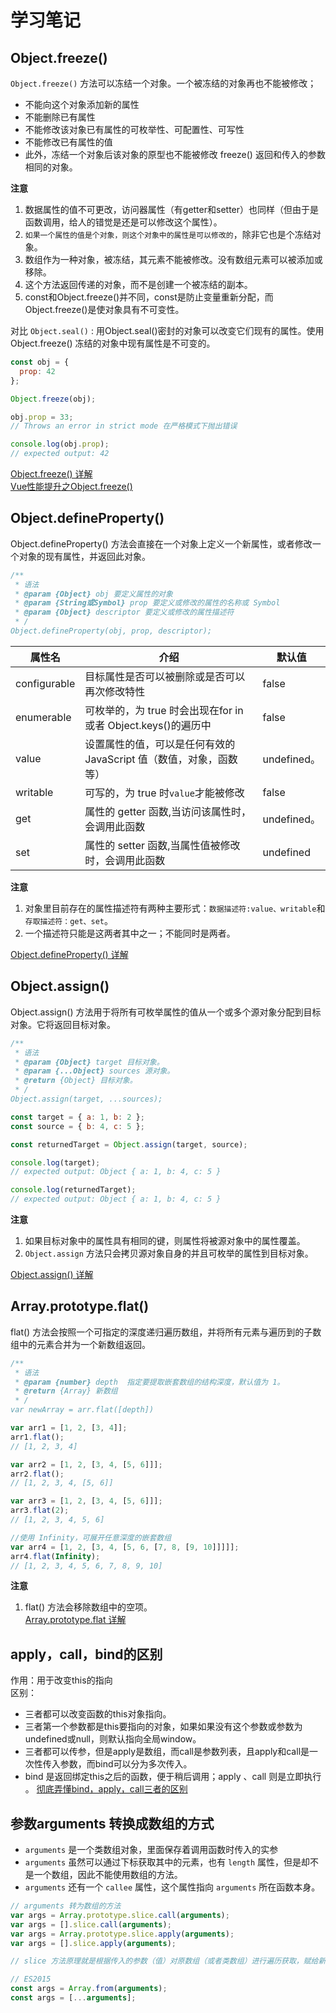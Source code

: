 # 学习笔记

## Object.freeze()

`Object.freeze()` 方法可以冻结一个对象。一个被冻结的对象再也不能被修改；
- 不能向这个对象添加新的属性 
- 不能删除已有属性
- 不能修改该对象已有属性的可枚举性、可配置性、可写性
- 不能修改已有属性的值
- 此外，冻结一个对象后该对象的原型也不能被修改
freeze() 返回和传入的参数相同的对象。

**注意** <Badge text="注意"/>
1. 数据属性的值不可更改，访问器属性（有getter和setter）也同样（但由于是函数调用，给人的错觉是还是可以修改这个属性）。  
2. `如果一个属性的值是个对象，则这个对象中的属性是可以修改的`，除非它也是个冻结对象。
3. 数组作为一种对象，被冻结，其元素不能被修改。没有数组元素可以被添加或移除。
4. 这个方法返回传递的对象，而不是创建一个被冻结的副本。  
5. const和Object.freeze()并不同，const是防止变量重新分配，而Object.freeze()是使对象具有不可变性。

对比 `Object.seal()` : 用Object.seal()密封的对象可以改变它们现有的属性。使用Object.freeze() 冻结的对象中现有属性是不可变的。  
```js
const obj = {
  prop: 42
};

Object.freeze(obj);

obj.prop = 33;
// Throws an error in strict mode 在严格模式下抛出错误

console.log(obj.prop);
// expected output: 42
``` 
[Object.freeze() 详解](https://developer.mozilla.org/zh-CN/docs/Web/JavaScript/Reference/Global_Objects/Object/freeze)  
[Vue性能提升之Object.freeze()](https://juejin.cn/post/6844903922469961741)


## Object.defineProperty() 
Object.defineProperty() 方法会直接在一个对象上定义一个新属性，或者修改一个对象的现有属性，并返回此对象。
```js
/**
 * 语法
 * @param {Object} obj 要定义属性的对象
 * @param {String或Symbol} prop 要定义或修改的属性的名称或 Symbol
 * @param {Object} descriptor 要定义或修改的属性描述符 
 * /
Object.defineProperty(obj, prop, descriptor);
```
| 属性名        | 介绍           | 默认值     |
| ---------    |   ---------   | ---------- |
| configurable | 目标属性是否可以被删除或是否可以再次修改特性    | false       |
| enumerable   | 可枚举的，为 true 时会出现在for in 或者 Object.keys()的遍历中     | false        |
| value        | 设置属性的值，可以是任何有效的 JavaScript 值（数值，对象，函数等）     | undefined。        |
| writable     | 可写的，为 true 时`value`才能被修改     | false        |
| get          | 属性的 getter 函数,当访问该属性时，会调用此函数 | undefined。        |
| set         | 属性的 setter 函数,当属性值被修改时，会调用此函数 | undefined        |

**注意** <Badge text="注意"/>
1. 对象里目前存在的属性描述符有两种主要形式：`数据描述符:value、writable`和
`存取描述符：get、set`。
2. 一个描述符只能是这两者其中之一；不能同时是两者。


[Object.defineProperty() 详解](https://developer.mozilla.org/zh-CN/docs/Web/JavaScript/Reference/Global_Objects/Object/defineProperty)  


## Object.assign()
Object.assign() 方法用于将所有可枚举属性的值从一个或多个源对象分配到目标对象。它将返回目标对象。
```js
/**
 * 语法
 * @param {Object} target 目标对象。
 * @param {...Object} sources 源对象。
 * @return {Object} 目标对象。
 * /
Object.assign(target, ...sources);
```
```js
const target = { a: 1, b: 2 };
const source = { b: 4, c: 5 };

const returnedTarget = Object.assign(target, source);

console.log(target);
// expected output: Object { a: 1, b: 4, c: 5 }

console.log(returnedTarget);
// expected output: Object { a: 1, b: 4, c: 5 }
```
**注意** <Badge text="注意"/>
1. 如果目标对象中的属性具有相同的键，则属性将被源对象中的属性覆盖。
2. `Object.assign` 方法只会拷贝源对象自身的并且可枚举的属性到目标对象。 


[Object.assign() 详解](https://developer.mozilla.org/zh-CN/docs/Web/JavaScript/Reference/Global_Objects/Object/assign)  


## Array.prototype.flat()
flat() 方法会按照一个可指定的深度递归遍历数组，并将所有元素与遍历到的子数组中的元素合并为一个新数组返回。
```js
/**
 * 语法
 * @param {number} depth  指定要提取嵌套数组的结构深度，默认值为 1。
 * @return {Array} 新数组
 * /
var newArray = arr.flat([depth])
```
```js
var arr1 = [1, 2, [3, 4]];
arr1.flat();
// [1, 2, 3, 4]

var arr2 = [1, 2, [3, 4, [5, 6]]];
arr2.flat();
// [1, 2, 3, 4, [5, 6]]

var arr3 = [1, 2, [3, 4, [5, 6]]];
arr3.flat(2);
// [1, 2, 3, 4, 5, 6]

//使用 Infinity，可展开任意深度的嵌套数组
var arr4 = [1, 2, [3, 4, [5, 6, [7, 8, [9, 10]]]]];
arr4.flat(Infinity);
// [1, 2, 3, 4, 5, 6, 7, 8, 9, 10]


```
**注意** <Badge text="注意"/>
1. flat() 方法会移除数组中的空项。  
[Array.prototype.flat 详解](https://developer.mozilla.org/zh-CN/docs/Web/JavaScript/Reference/Global_Objects/Array/flat)  


## apply，call，bind的区别
作用：用于改变this的指向  
区别：  
- 三者都可以改变函数的this对象指向。
- 三者第一个参数都是this要指向的对象，如果如果没有这个参数或参数为undefined或null，则默认指向全局window。
- 三者都可以传参，但是apply是数组，而call是参数列表，且apply和call是一次性传入参数，而bind可以分为多次传入。
- bind 是返回绑定this之后的函数，便于稍后调用；apply 、call 则是立即执行 。
[彻底弄懂bind，apply，call三者的区别](https://zhuanlan.zhihu.com/p/82340026)  

## 参数arguments 转换成数组的方式
- `arguments` 是一个类数组对象，里面保存着调用函数时传入的实参
- `arguments` 虽然可以通过下标获取其中的元素，也有 `length` 属性，但是却不是一个数组，因此不能使用数组的方法。
- `arguments` 还有一个 `callee` 属性，这个属性指向 `arguments` 所在函数本身。
```js
// arguments 转为数组的方法
var args = Array.prototype.slice.call(arguments);
var args = [].slice.call(arguments);
var args = Array.prototype.slice.apply(arguments);
var args = [].slice.apply(arguments);

// slice 方法原理就是根据传入的参数（值）对原数组（或者类数组）进行遍历获取，赋给新数组然后返回。如果没有参数便复制整个原数组（或者类数组），后赋给新数组然后返回。

// ES2015
const args = Array.from(arguments);
const args = [...arguments];
```